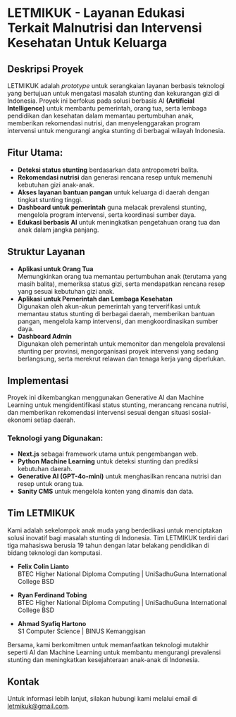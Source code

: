 # LETMIKUK - Layanan Edukasi Terkait Malnutrisi dan Intervensi Kesehatan Untuk Keluarga

## Deskripsi Proyek

LETMIKUK adalah _prototype_ untuk serangkaian layanan berbasis teknologi yang bertujuan untuk mengatasi masalah stunting dan kekurangan gizi di Indonesia. Proyek ini berfokus pada solusi berbasis AI **(Artificial Intelligence)** untuk membantu pemerintah, orang tua, serta lembaga pendidikan dan kesehatan dalam memantau pertumbuhan anak, memberikan rekomendasi nutrisi, dan menyelenggarakan program intervensi untuk mengurangi angka stunting di berbagai wilayah Indonesia.

## Fitur Utama:

- **Deteksi status stunting** berdasarkan data antropometri balita.
- **Rekomendasi nutrisi** dan generasi rencana resep untuk memenuhi kebutuhan gizi anak-anak.
- **Akses layanan bantuan pangan** untuk keluarga di daerah dengan tingkat stunting tinggi.
- **Dashboard untuk pemerintah** guna melacak prevalensi stunting, mengelola program intervensi, serta koordinasi sumber daya.
- **Edukasi berbasis AI** untuk meningkatkan pengetahuan orang tua dan anak dalam jangka panjang.

## Struktur Layanan

- **Aplikasi untuk Orang Tua**  
  Memungkinkan orang tua memantau pertumbuhan anak (terutama yang masih balita), memeriksa status gizi, serta mendapatkan rencana resep yang sesuai kebutuhan gizi anak.
- **Aplikasi untuk Pemerintah dan Lembaga Kesehatan**  
  Digunakan oleh akun-akun pemerintah yang terverifikasi untuk memantau status stunting di berbagai daerah, memberikan bantuan pangan, mengelola kamp intervensi, dan mengkoordinasikan sumber daya.
- **Dashboard Admin**  
  Digunakan oleh pemerintah untuk memonitor dan mengelola prevalensi stunting per provinsi, mengorganisasi proyek intervensi yang sedang berlangsung, serta merekrut relawan dan tenaga kerja yang diperlukan.

## Implementasi

Proyek ini dikembangkan menggunakan Generative AI dan Machine Learning untuk mengidentifikasi status stunting, merancang rencana nutrisi, dan memberikan rekomendasi intervensi sesuai dengan situasi sosial-ekonomi setiap daerah.

### Teknologi yang Digunakan:

- **Next.js** sebagai framework utama untuk pengembangan web.
- **Python Machine Learning** untuk deteksi stunting dan prediksi kebutuhan daerah.
- **Generative AI (GPT-4o-mini)** untuk menghasilkan rencana nutrisi dan resep untuk orang tua.
- **Sanity CMS** untuk mengelola konten yang dinamis dan data.
<!-- - **Midtrans** sebagai sistem pembayaran untuk layanan tambahan yang memerlukan donasi atau pembelian makanan. -->

## Tim LETMIKUK

Kami adalah sekelompok anak muda yang berdedikasi untuk menciptakan solusi inovatif bagi masalah stunting di Indonesia. Tim LETMIKUK terdiri dari tiga mahasiswa berusia 19 tahun dengan latar belakang pendidikan di bidang teknologi dan komputasi.

- **Felix Colin Lianto**  
  BTEC Higher National Diploma Computing | UniSadhuGuna International College BSD

- **Ryan Ferdinand Tobing**  
  BTEC Higher National Diploma Computing | UniSadhuGuna International College BSD

- **Ahmad Syafiq Hartono**  
  S1 Computer Science | BINUS Kemanggisan

Bersama, kami berkomitmen untuk memanfaatkan teknologi mutakhir seperti AI dan Machine Learning untuk membantu mengurangi prevalensi stunting dan meningkatkan kesejahteraan anak-anak di Indonesia.

## Kontak

Untuk informasi lebih lanjut, silakan hubungi kami melalui email di letmikuk@gmail.com.

<!-- This is a [Next.js](https://nextjs.org) project bootstrapped with [`create-next-app`](https://nextjs.org/docs/app/api-reference/cli/create-next-app).

## Getting Started

First, run the development server:

```bash
npm run dev
# or
yarn dev
# or
pnpm dev
# or
bun dev
```

Open [http://localhost:3000](http://localhost:3000) with your browser to see the result.

You can start editing the page by modifying `app/page.tsx`. The page auto-updates as you edit the file.

This project uses [`next/font`](https://nextjs.org/docs/app/building-your-application/optimizing/fonts) to automatically optimize and load [Geist](https://vercel.com/font), a new font family for Vercel.

## Learn More

To learn more about Next.js, take a look at the following resources:

- [Next.js Documentation](https://nextjs.org/docs) - learn about Next.js features and API.
- [Learn Next.js](https://nextjs.org/learn) - an interactive Next.js tutorial.

You can check out [the Next.js GitHub repository](https://github.com/vercel/next.js) - your feedback and contributions are welcome!

## Deploy on Vercel

The easiest way to deploy your Next.js app is to use the [Vercel Platform](https://vercel.com/new?utm_medium=default-template&filter=next.js&utm_source=create-next-app&utm_campaign=create-next-app-readme) from the creators of Next.js.

Check out our [Next.js deployment documentation](https://nextjs.org/docs/app/building-your-application/deploying) for more details. -->
